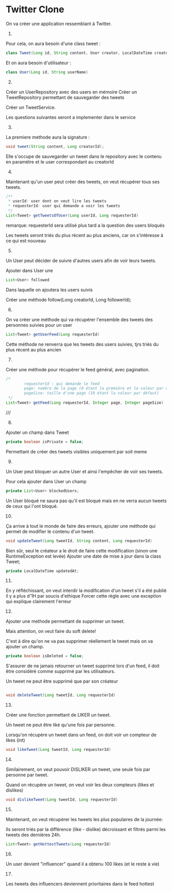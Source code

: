 # Twitter Clone

On va créer une application ressemblant à Twitter.

1)

Pour cela, on aura besoin d'une class tweet :

````java
class Tweet(Long id, String content, User creator, LocalDateTime createdAt)
````

Et on aura besoin d'utilisateur :

````java
class User(Long id, String userName)
````

2)

Créer un UserRepository avec des users en mémoire
Créer un TweetRepository permettant de sauvegarder des tweets

Créer un TweetService.

Les questions suivantes seront a implementer dans le service

3)

La premiere methode aura la signature :

````java
void tweet(String content, Long creatorId);
````

Elle s'occupe de sauvegarder un tweet dans le repository avec le contenu en paramètre et le user correspondant au
creatorId

4)

Maintenant qu'un user peut créer des tweets, on veut récupérer tous ses tweets.

````java
/**
 * userId: user dont on veut lire les tweets
 * requesterId: user qui demande a voir les tweets
 */
List<Tweet> getTweetsOfUser(Long userId, Long requesterId)
````

remarque: requesterId sera utilisé plus tard a la question des users bloqués

Les tweets seront triés du plus récent au plus anciens, car on s'intéresse à ce qui est nouveau

5)

Un User peut décider de suivre d'autres users afin de voir leurs tweets.

Ajouter dans User une

````java
List<User> followed
````

Dans laquelle on ajoutera les users suivis

Créer une méthode follow(Long creatorId, Long followerId);

6)

On va créer une méthode qui va récupérer l'ensemble des tweets des personnes suivies pour un user

````java
List<Tweet> getUserFeed(Long requesterId)
````

Cette méthode ne renverra que les tweets des users suivies, tjrs triés du plus récent au plus ancien

7)

Créer une méthode pour récupérer le feed général, avec pagination.

````java
/*
        requesterId : qui demande le feed
        page: numéro de la page (0 étant la première et la valeur par défaut)
        pageSize: taille d'une page (10 étant la valeur par défaut)
 */
List<Tweet> getFeed(Long requesterId, Integer page, Integer pageSize)
````

///

8)

Ajouter un champ dans Tweet

````java
private boolean isPrivate = false;
````

Permettant de créer des tweets visibles uniquement par soit meme

9)

Un User peut bloquer un autre User et ainsi l'empêcher de voir ses tweets.

Pour cela ajouter dans User un champ

````java
private List<User> blockedUsers;
````

Un User bloqué ne saura pas qu'il est bloqué mais en ne verra aucun tweets de ceux qui l'ont bloqué.

10)

Ça arrive à tout le monde de faire des erreurs, ajouter une méthode qui permet de modifier le contenu d'un tweet.

````java
void updateTweet(Long tweetId, String content, Long requesterId)
````

Bien sûr, seul le créateur a le droit de faire cette modification (sinon une RuntimeException est levée)
Ajouter une date de mise à jour dans la class Tweet;

````java
private LocalDateTime updatedAt;
````

11)

En y réfléchissant, on veut interdir la modification d'un tweet s'il a été publié il y a plus d'1H par soucis d'ethique
Forcer cette règle avec une exception qui explique clairement l'erreur

12)

Ajouter une methode permettant de supprimer un tweet.

Mais attention, on veut faire du soft delete!

C'est à dire qu'on ne va pas supprimer réellement le tweet mais on va ajouter un champ.

````java
private boolean isDeleted = false;
````

S'assurer de ne jamais retourner un tweet supprimé lors d'un feed, il doit être considéré comme supprimé par les
utilisateurs.

Un tweet ne peut être supprimé que par son créateur

````java

void deleteTweet(Long tweetId, Long requesterId)
````

13)

Créer une fonction permettant de LIKER un tweet.

Un tweet ne peut être liké qu'une fois par personne.

Lorsqu'on récupère un tweet dans un feed, on doit voir un compteur de likes (int)

````java
void likeTweet(Long tweetId, Long requesterId)
````

14)

Similairement, on veut pouvoir DISLIKER un tweet, une seule fois par personne par tweet.

Quand on récupère un tweet, on veut voir les deux compteurs (likes et dislikes)

````java
void dislikeTweet(Long tweetId, Long requesterId)
````

15)

Maintenant, on veut récupérer les tweets les plus populaires de la journée:

Ils seront triés par la différence (like - dislike) décroissant et filtrés parmi les tweets des dernières 24h.

````java
List<Tweet> getHottestTweets(Long requesterId)
````

16)

Un user devient "influencer" quand il a obtenu 100 likes (et le reste à vie)

17)

Les tweets des influencers deviennent prioritaires dans le feed hottest 